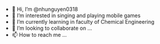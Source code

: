 - 👋 Hi, I’m @nhunguyen0318
- 👀 I’m interested in singing and playing mobile games
- 🌱 I’m currently learning in faculty of Chemical Engineering
- 💞️ I’m looking to collaborate on ...
- 📫 How to reach me ...

<!---
nhunguyen0318/nhunguyen0318 is a ✨ special ✨ repository because its `README.md` (this file) appears on your GitHub profile.
You can click the Preview link to take a look at your changes.
--->
